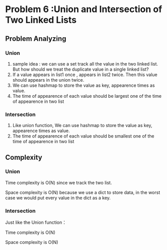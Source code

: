 # Problem 6 :Union and Intersection of Two Linked Lists

## Problem Analyzing

### Union

1. sample idea : we can use a set track all the value in the two linked list. But how should we treat the duplicate value in a single linked list?
2. If a value appears in list1 once , appears in list2 twice. Then this value should appears in the union twice.
3. We can use hashmap to store the value as key,  appearence times as value.
4. The time of appearence of each value should be largest one of the  time of appearence in two list


### Intersection

1. Like union function, We can use hashmap to store the value as key,  appearence times as value.
2. The time of appearence of each value should be smallest one of the  time of appearence in two list


## Complexity

### Union

Time complexity is O(N) since we track the two list.

Space complexity is O(N) because we use a dict to store data, in the worst case we would put every value in the dict as a key.


### Intersection

Just like the Union function：

Time complexity is O(N)

Space complexity is O(N)
